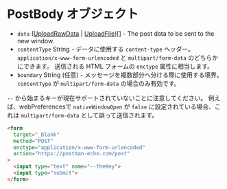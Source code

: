 # PostBody オブジェクト

* `data` ([UploadRawData](upload-raw-data.md) | [UploadFile](upload-file.md))[] - The post data to be sent to the new window.
* `contentType` String - データに使用する `content-type` ヘッダー。 `application/x-www-form-urlencoded` と `multipart/form-data` のどちらかにできます。 送信される HTML フォームの `enctype` 属性に相当します。
* `boundary` String (任意) - メッセージを複数部分へ分ける際に使用する境界。 `contentType` が `multipart/form-data` の場合のみ有効です。

`--` から始まるキーが現在サポートされていないことに注意してください。 例えば、webPreferencesで `nativeWindowOpen` が `false` に設定されている場合、これは `multipart/form-data` として誤って送信されます。

```html
<form
  target="_blank"
  method="POST"
  enctype="application/x-www-form-urlencoded"
  action="https://postman-echo.com/post"
>
  <input type="text" name="--theKey">
  <input type="submit">
</form>
```
